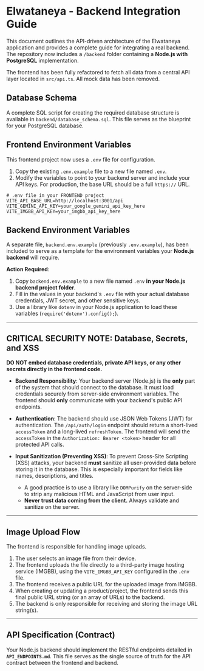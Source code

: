 # Elwataneya - Backend Integration Guide

This document outlines the API-driven architecture of the Elwataneya application and provides a complete guide for integrating a real backend. The repository now includes a `/backend` folder containing a **Node.js with PostgreSQL** implementation.

The frontend has been fully refactored to fetch all data from a central API layer located in `src/api.ts`. All mock data has been removed.

## Database Schema

A complete SQL script for creating the required database structure is available in `backend/database_schema.sql`. This file serves as the blueprint for your PostgreSQL database.

## Frontend Environment Variables

This frontend project now uses a `.env` file for configuration.

1.  Copy the existing `.env.example` file to a new file named `.env`.
2.  Modify the variables to point to your backend server and include your API keys. For production, the base URL should be a full `https://` URL.

```
# .env file in your FRONTEND project
VITE_API_BASE_URL=http://localhost:3001/api
VITE_GEMINI_API_KEY=your_google_gemini_api_key_here
VITE_IMGBB_API_KEY=your_imgbb_api_key_here
```

## Backend Environment Variables

A separate file, `backend.env.example` (previously `.env.example`), has been included to serve as a template for the environment variables your **Node.js backend** will require.

**Action Required**:

1.  Copy `backend.env.example` to a new file named `.env` **in your Node.js backend project folder**.
2.  Fill in the values in your backend's `.env` file with your actual database credentials, JWT secret, and other sensitive keys.
3.  Use a library like `dotenv` in your Node.js application to load these variables (`require('dotenv').config();`).

---

## **CRITICAL SECURITY NOTE: Database, Secrets, and XSS**

**DO NOT embed database credentials, private API keys, or any other secrets directly in the frontend code.**

-   **Backend Responsibility**: Your backend server (Node.js) is the **only** part of the system that should connect to the database. It must load credentials securely from server-side environment variables. The frontend should **only** communicate with your backend's public API endpoints.

-   **Authentication**: The backend should use JSON Web Tokens (JWT) for authentication. The `/api/auth/login` endpoint should return a short-lived `accessToken` and a long-lived `refreshToken`. The frontend will send the `accessToken` in the `Authorization: Bearer <token>` header for all protected API calls.

-   **Input Sanitization (Preventing XSS)**: To prevent Cross-Site Scripting (XSS) attacks, your backend **must** sanitize all user-provided data before storing it in the database. This is especially important for fields like names, descriptions, and titles.
    -   A good practice is to use a library like `DOMPurify` on the server-side to strip any malicious HTML and JavaScript from user input.
    -   **Never trust data coming from the client.** Always validate and sanitize on the server.

---

## Image Upload Flow

The frontend is responsible for handling image uploads.
1.  The user selects an image file from their device.
2.  The frontend uploads the file directly to a third-party image hosting service (IMGBB), using the `VITE_IMGBB_API_KEY` configured in the `.env` file.
3.  The frontend receives a public URL for the uploaded image from IMGBB.
4.  When creating or updating a product/project, the frontend sends this final public URL string (or an array of URLs) to the backend.
5.  The backend is only responsible for receiving and storing the image URL string(s).

---

## API Specification (Contract)

Your Node.js backend should implement the RESTful endpoints detailed in **`API_ENDPOINTS.md`**. This file serves as the single source of truth for the API contract between the frontend and backend.
